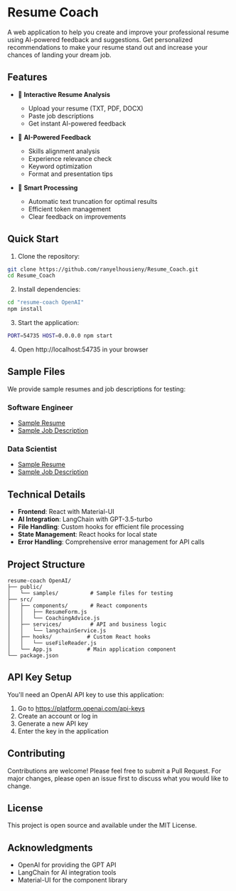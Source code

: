 # Resume Coach

A web application to help you create and improve your professional resume using AI-powered feedback and suggestions. Get personalized recommendations to make your resume stand out and increase your chances of landing your dream job.

## Features

- 📝 **Interactive Resume Analysis**
  - Upload your resume (TXT, PDF, DOCX)
  - Paste job descriptions
  - Get instant AI-powered feedback

- 🤖 **AI-Powered Feedback**
  - Skills alignment analysis
  - Experience relevance check
  - Keyword optimization
  - Format and presentation tips

- 🎯 **Smart Processing**
  - Automatic text truncation for optimal results
  - Efficient token management
  - Clear feedback on improvements

## Quick Start

1. Clone the repository:
```bash
git clone https://github.com/ranyelhousieny/Resume_Coach.git
cd Resume_Coach
```

2. Install dependencies:
```bash
cd "resume-coach OpenAI"
npm install
```

3. Start the application:
```bash
PORT=54735 HOST=0.0.0.0 npm start
```

4. Open http://localhost:54735 in your browser

## Sample Files

We provide sample resumes and job descriptions for testing:

### Software Engineer
- [Sample Resume](/samples/software-engineer-resume.txt)
- [Sample Job Description](/samples/software-engineer-jd.txt)

### Data Scientist
- [Sample Resume](/samples/data-scientist-resume.txt)
- [Sample Job Description](/samples/data-scientist-jd.txt)

## Technical Details

- **Frontend**: React with Material-UI
- **AI Integration**: LangChain with GPT-3.5-turbo
- **File Handling**: Custom hooks for efficient file processing
- **State Management**: React hooks for local state
- **Error Handling**: Comprehensive error management for API calls

## Project Structure

```
resume-coach OpenAI/
├── public/
│   └── samples/          # Sample files for testing
├── src/
│   ├── components/       # React components
│   │   ├── ResumeForm.js
│   │   └── CoachingAdvice.js
│   ├── services/         # API and business logic
│   │   └── langchainService.js
│   ├── hooks/           # Custom React hooks
│   │   └── useFileReader.js
│   └── App.js           # Main application component
└── package.json
```

## API Key Setup

You'll need an OpenAI API key to use this application:
1. Go to https://platform.openai.com/api-keys
2. Create an account or log in
3. Generate a new API key
4. Enter the key in the application

## Contributing

Contributions are welcome! Please feel free to submit a Pull Request. For major changes, please open an issue first to discuss what you would like to change.

## License

This project is open source and available under the MIT License.

## Acknowledgments

- OpenAI for providing the GPT API
- LangChain for AI integration tools
- Material-UI for the component library